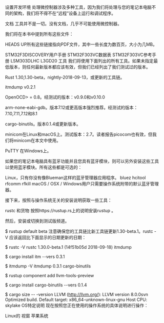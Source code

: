 设置开发环境
处理微控制器涉及多种工具，因为我们将处理与您的笔记本电脑不同的架构，我们将不得不在“远程”设备上运行和调试程序。

文档
工具并不是一切。没有文档，几乎不可能使用微控制器。

我们将在本书中提到所有这些文件：

HEADS UP所有这些链接指向PDF文件，其中一些长度为数百页，大小为几MB。

STM32F3DISCOVERY用户手册
STM32F303VC数据表
STM32F303VC参考手册
LSM303DLHC
L3GD20
工具
我们将使用下面列出的所有工具。如果未指定最低版本，则任何最新版本都应该有效，但我们已经列出了我们测试过的版本。

Rust 1.30,1.30-beta，nightly-2018-09-13，或更新的工具链。

itmdump v0.2.1

OpenOCD> = 0.8。经测试的版本：v0.9.0和v0.10.0

arm-none-eabi-gdb。版本7.12或更高版本强烈推荐。经测试的版本：7.10,7.11,7.12和8.1

cargo-binutils。版本0.1.4或更新版本。

minicom在Linux和macOS上。测试版本：2.7。读者报告picocom也有效，但我们将minicom在本文中使用。

PuTTY 在Windows上。

如果您的笔记本电脑具有蓝牙功能并且您具有蓝牙模块，则可以另外安装这些工具以使用蓝牙模块。所有这些都是可选的：

Linux，只有你没有像Blueman这样的蓝牙管理器应用程序。
bluez
hcitool
rfcomm
rfkill
macOS / OSX / Windows用户只需要操作系统附带的默认蓝牙管理器。

接下来，按照与操作系统无关的安装说明获取一些工具：

rustc 和货物
按照https://rustup.rs上的说明安装rustup 。

然后，安装或切换到测试版频道。


$ rustup default beta
注意确保您的工具链比新工具链更新1.30-beta.1。rustc -V 应该返回比下面显示的日期更新的日期：


$ rustc -V
rustc 1.30.0-beta.1 (14f51b05d 2018-09-18)
itmdump
 
$ cargo install itm --vers 0.3.1

$ itmdump -V
itmdump 0.3.1
cargo-binutils
 
$ rustup component add llvm-tools-preview

$ cargo install cargo-binutils --vers 0.1.4

$ cargo size -- -version
LLVM (http://llvm.org/):
  LLVM version 8.0.0svn
  Optimized build.
  Default target: x86_64-unknown-linux-gnu
  Host CPU: skylake
OS特定说明
现在按照您正在使用的操作系统的具体说明进行操作：

Linux的
视窗
苹果系统